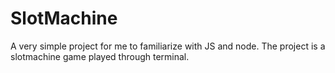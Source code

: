 # SlotMachine
A very simple project for me to familiarize with JS and node.
The project is a slotmachine game played through terminal.
